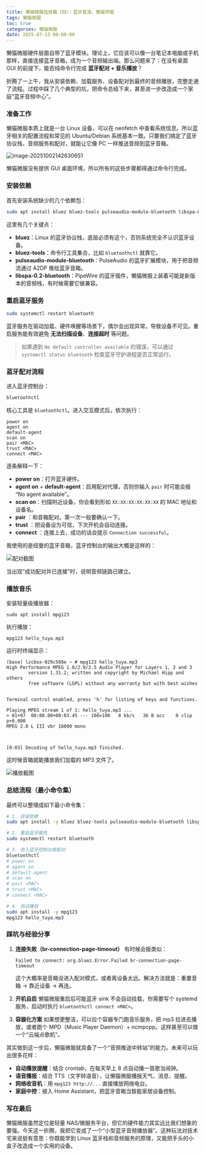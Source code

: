 ```yaml
---
title: 懒猫微服炫技篇（四）：蓝牙音浪，懒猫开唱
tags: 懒猫微服
toc: true
categories: 懒猫微服
date: 2025-07-23 00:00:00
---
```


懒猫微服硬件层面自带了蓝牙模块。理论上，它应该可以像一台笔记本电脑或手机那样，直接连接蓝牙音箱，成为一个音频输出端。那么问题来了：在没有桌面 GUI 的前提下，能否纯命令行完成 **蓝牙配对 + 音乐播放**？

折腾了一上午，我从安装依赖、加载服务、设备配对到最终的音频播放，完整走通了流程。过程中踩了几个典型的坑，把命令总结下来，甚至进一步改造成一个家庭“蓝牙音频中心”。

<!-- more -->

### 准备工作

懒猫微服本质上就是一台 Linux 设备，可以在 neofetch 中查看系统信息。所以蓝牙相关的配置流程和常见的 Ubuntu/Debian 系统基本一致。只要我们搞定了蓝牙协议栈、音频服务和配对，就能让它像 PC 一样推送音频到蓝牙音箱。

![image-20251002142630651](https://raw.githubusercontent.com/cloudsmithy/picgo-imh/master/image-20251002142630651.png)

懒猫微服没有提供 GUI 桌面环境，所以所有的这些步骤都得通过命令行完成。

### 安装依赖

首先安装系统缺少的几个依赖包：

```bash
sudo apt install bluez bluez-tools pulseaudio-module-bluetooth libspa-0.2-bluetooth
```

这里有几个关键点：

- **bluez**：Linux 的蓝牙协议栈，底层必须有这个，否则系统完全不认识蓝牙设备。
- **bluez-tools**：命令行工具集合，比如 `bluetoothctl` 就靠它。
- **pulseaudio-module-bluetooth**：PulseAudio 的蓝牙扩展模块，用于把音频流通过 A2DP 推给蓝牙音箱。
- **libspa-0.2-bluetooth**：PipeWire 的蓝牙插件，懒猫微服上装着可能是新版本的音频栈，有时候需要它做兼容。

### 重启蓝牙服务

```bash
sudo systemctl restart bluetooth
```

蓝牙服务在驱动加载、硬件唤醒等场景下，偶尔会出现异常，导致设备不可见。重启服务能有效避免 **无法扫描设备**、**连接超时** 等问题。

> 如果遇到 `No default controller available` 的错误，可以通过 `systemctl status bluetooth` 检查蓝牙守护进程是否正常运行。

### 蓝牙配对流程

进入蓝牙控制台：

```bash
bluetoothctl
```

核心工具是 `bluetoothctl`。进入交互模式后，依次执行：

```text
power on
agent on
default-agent
scan on
pair <MAC>
trust <MAC>
connect <MAC>
```

逐条解释一下：

- **power on**：打开蓝牙硬件。
- **agent on** + **default-agent**：启用配对代理，否则你输入 `pair` 时可能会报 “No agent available”。
- **scan on**：扫描附近设备，你会看到形如 `XX:XX:XX:XX:XX:XX` 的 MAC 地址和设备名。
- **pair** ：和音箱配对。第一次一般要确认一下。
- **trust** ：把设备设为可信，下次开机会自动连接。
- **connect** ：连接上去，成功的话会提示 `Connection successful`。

我使用的是纽曼的蓝牙音箱，蓝牙控制台的输出大概是这样的：

![配对截图](https://raw.githubusercontent.com/cloudsmithy/picgo-imh/master/3bd44cf1e16cd2d6e691456f447f0204.png)

当出现“成功配对并已连接”时，说明音频链路已建立。

### 播放音乐

安装轻量级播放器：

```
sudo apt install mpg123
```

执行播放：

```
mpg123 hello_tuya.mp3
```

运行时终端显示：

```
(base) lzcbox-029c588e ~ # mpg123 hello_tuya.mp3
High Performance MPEG 1.0/2.0/2.5 Audio Player for Layers 1, 2 and 3
        version 1.31.2; written and copyright by Michael Hipp and others
        free software (LGPL) without any warranty but with best wishes


Terminal control enabled, press 'h' for listing of keys and functions.

Playing MPEG stream 1 of 1: hello_tuya.mp3 ...
> 01+97  00:00.00+00:03.45 --- 100=100   8 kb/s   36 B acc    0 clip p+0.000
MPEG 2.0 L III vbr 16000 mono



[0:03] Decoding of hello_tuya.mp3 finished.
```

这时候音箱就能播放我们加载的 MP3 文件了。

![播放截图](https://raw.githubusercontent.com/cloudsmithy/picgo-imh/master/image-20251002141941121-20251002142356611-20251002142525502.png)

### 总结流程（最小命令集）

最终可以整理成如下最小命令集：

```bash
# 1. 安装依赖
sudo apt install -y bluez bluez-tools pulseaudio-module-bluetooth libspa-0.2-bluetooth

# 2. 重启蓝牙服务
sudo systemctl restart bluetooth

# 3. 进入蓝牙控制台做配对
bluetoothctl
# power on
# agent on
# default-agent
# scan on
# pair <MAC>
# trust <MAC>
# connect <MAC>

# 4. 测试播放
sudo apt install -y mpg123
mpg123 hello_tuya.mp3
```

### 踩坑与经验分享

1. **连接失败（br-connection-page-timeout）**
   有时候会报类似：

   ```
   Failed to connect: org.bluez.Error.Failed br-connection-page-timeout
   ```

   这个大概率是音箱没进入配对模式，或者离设备太远。解决方法就是：重置音箱 → 靠近设备 → 再连。

2. **开机自启**
   懒猫微服重启后可能蓝牙 sink 不会自动挂载，你需要写个 systemd 服务，启动时执行 `bluetoothctl connect <MAC>`。

3. **容器化方案**
   如果想更整洁，可以拉个容器专门跑音乐服务，把 mp3 拉进去播放，或者跑个 MPD（Music Player Daemon）+ ncmpcpp。这样甚至可以做一个“云端点歌机”。

其实做到这一步后，懒猫微服就具备了一个“音频推送中转站”的能力。未来可以玩出很多花样：

- **自动播放提醒**：结合 crontab，在每天早上 8 点自动播一首歌当闹钟。
- **语音播报**：结合 TTS（文字转语音），让懒猫微服播报天气、消息、提醒。
- **网络收音机**：用 `mpg123 http://...` 直接播放网络电台。
- **家庭中控**：接入 Home Assistant，把蓝牙音箱当智能家居设备控制。

### 写在最后

懒猫微服虽然定位是轻量 NAS/微服务平台，但它的硬件能力其实远比我们想象的要强。今天这一折腾，我把它变成了一个“小型蓝牙音频播放器”。这种玩法对技术宅来说挺有意思：你既能学到 Linux 蓝牙栈和音频服务的原理，又能把手头的小盒子改造成一个实用的设备。
